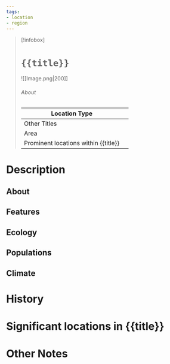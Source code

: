 ```yaml
---
tags:
- location
- region
---
```

> [!infobox]
> # `{{title}}`
> ![[Image.png|200]]
> ###### About
> | Location Type |   |
> | ---- | ---- |
> | Other Titles |  |
> | Area |  |
> | Prominent locations within {{title}} |   |

# Description

## About



## Features



## Ecology



## Populations



## Climate



# History



# Significant locations in {{title}}



# Other Notes


